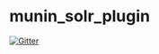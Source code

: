 # munin_solr_plugin

[![Gitter](https://badges.gitter.im/Join%20Chat.svg)](https://gitter.im/iguchi/munin_solr_plugin?utm_source=badge&utm_medium=badge&utm_campaign=pr-badge&utm_content=badge)